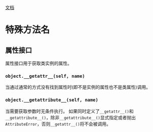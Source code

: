 [文档](https://docs.python.org/3/reference/datamodel.html)

# 特殊方法名
## 属性接口

属性接口用于获取类实例的属性。

### `object.__getattr__(self, name)`

当通过通常的方式没有找到属性时(即不是实例的属性也不是类属性)调用。

### `object.__getattribute__(self, name)`

当需要获取参数时无条件执行。
如果同时定义了`__getattr__()`和`__getattribute__()`，除非`__getattribute__()`显式指定或者抛出`AttributeError`，否则`__getattr__()`将不会被调用。
